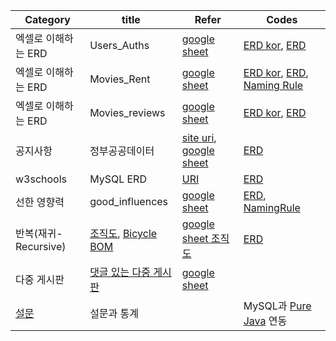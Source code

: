 | Category | title | Refer | Codes |
| ----- | --- | ------ | ------ |
| 엑셀로 이해하는 ERD |  Users_Auths  | [google sheet](https://docs.google.com/spreadsheets/d/1dqRAKg9Hl7gOh1Ggjj5Q5eGea8fMjyO5/edit#gid=1779620113) | [ERD kor](./projects/excel_erds/Users_Auths_kor.vuerd), [ERD](./projects/excel_erds/Users_Auths.vuerd) |
| 엑셀로 이해하는 ERD | Movies_Rent | [google sheet](https://docs.google.com/spreadsheets/d/169ItvOOWA1sKsMN4isgYPVX7hrhE5yYnQkwaFJitqUg/edit#gid=0) | [ERD kor](./projects/excel_erds/Movies_Rents_kor.vuerd), [ERD](./projects/excel_erds/Movies_Rents.vuerd), [Naming Rule](https://docs.google.com/spreadsheets/d/1kdOFuZeXcbqzDF6pqY_9FSAOgCL5Z8nHz9JX6ab3Q0g/edit#gid=0)|
| 엑셀로 이해하는 ERD | Movies_reviews   | [google sheet ](https://docs.google.com/spreadsheets/d/1xHF-54RIRfYPNv-pFuIud8_bv4R2rHWJjK_BxIWZKQA/edit#gid=1202945779) | [ERD kor](./projects/excel_erds/Movies_reviews_kor.vuerd), [ERD](./projects/excel_erds/Movies_reviews.vuerd) |
| 공지사항  | 정부공공데이터 | [site uri](https://www.data.go.kr/bbs/ntc/selectNoticeListView.do), [google sheet](https://docs.google.com/spreadsheets/d/1cJJPa-qk2dksuycV0tuls2zGP2G--iQXoqDrPXviny0/edit#gid=0) | [ERD](./projects/excel_erds/Notice.vuerd) |
| w3schools | MySQL ERD | [URI](https://www.w3schools.com/mysql/default.asp) | [ERD](./projects/excel_erds/w3schools_MySQL.vuerd) |
| 선한 영향력 | good_influences | [google sheet](https://docs.google.com/spreadsheets/d/19w5WcWmFKs9F3pd3kHcMlyyStuiOnZ1-/edit#gid=734761325) | [ERD](./projects/excel_erds/Good_Influences/Good_Influences.vuerd), [NamingRule](./projects/excel_erds/Good_Influences/Good_Influences_Naming_Rules.pdf) |
| 반복(재귀-Recursive) | [조직도](https://www.klac.or.kr/images/organization_img_202202.jpg), [Bicycle BOM](https://mecaluxcom.cdnwm.com/blog/img/bom-bill-of-materials-bicycle.1.0.jpg) | [google sheet 조직도](https://docs.google.com/spreadsheets/d/1OotZbciNITSX_pRW3WBh_G0RAWRj4KyCZoPnWhaeYqc/edit#gid=1115783314) |[ERD](./projects/excel_erds/organization.vuerd) |
| 다중 게시판  | [댓글 있는 다중 게시판](http://www.gasengi.com) | [google sheet](https://docs.google.com/spreadsheets/d/1zBANUTXxLpeK9Jwwi8Ktxtl2Y-5shOwLzWMWUo4ueL0/edit#gid=0) | |
| [설문](./projects/polls/) | 설문과 통계 | | MySQL과 [Pure Java](./projects/polls/codes/java/) 연동 |

